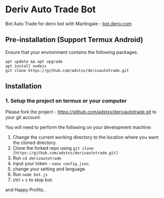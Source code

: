 # Deriv Auto Trade Bot

Bot Auto Trade for deriv bot with Martingale - [bot.deriv.com](https://deriv.me/id/?t=zJ-4osQLWwn4YQmkiYbEYGNd7ZgqdRLk&utm_source=affiliate_17510&utm_medium=affiliate&utm_campaign=MyAffiliates&utm_content=&referrer=bagusalam.id)

## Pre-installation (Support Termux Android)
Ensure that your environment contains the following packages.
``` 
apt update && apt upgrade 
apt install nodejs
git clone https://github.com/adstxs/derivautotrade.git
 ```
 ## Installation

### 1. Setup the project on termux or your computer

Please fork the project - https://github.com/adstxs/derivautotrade.git to your git account.

You will need to perform the following on your development machine:
1. Change the current working directory to the location where you want the cloned directory.
2. Clone the forked repo using ```git clone [https://github.com/adstxs/derivautotrade.git]```
3. Run ```cd derivautotrade```
4. input your token -  ```nano config.json```.
5. change your setting and language.
6. Run ```node bot.js```
7. ctrl + c to stop bot.


and Happy Profits..
